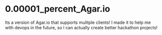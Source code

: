 # 0.00001_percent_Agar.io
Its a version of Agar.io that supports mulitple clients! I made it to help me with devops in the future, so I can actually
create better hackathon projects!



